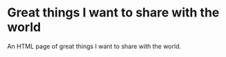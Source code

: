 # Great things I want to share with the world

An HTML page of great things I want to share with the world.
